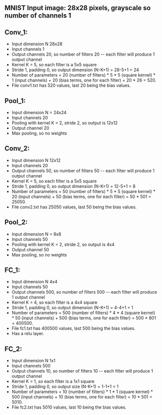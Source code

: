 
## MNIST Input image: 28x28 pixels, grayscale so number of channels 1
## Conv_1:
  - Input dimension N 28x28
  - Input channels 1
  - Output channels 20, so number of filters 20 -- each filter will produce 1 output channel
  - Kernel K = 5, so each filter is a 5x5 square
  - Stride 1, padding 0, so output dimension (N-K+1) = 28-5+1 = 24
  - Number of parameters = 20 (number of filters) \* 5 \* 5 (square kernel) \* 1 (input channels) + 20 (bias terms, one for each filter) = 20 \* 26 = 520.
  - File conv1.txt has 520 values, last 20 being the bias values.

## Pool_1:
  - Input dimension N = 24x24
  - Input channels 20
  - Pooling with kernel K = 2, stride 2, so output is 12x12
  - Output channel 20
  - Max pooling, so no weights

## Conv_2:
  - Input dimension N 12x12
  - Input channels 20
  - Output channels 50, so number of filters 50 -- each filter will produce 1 output channel
  - Kernel K = 5, so each filter is a 5x5 square
  - Stride 1, padding 0, so output dimension (N-K+1) = 12-5+1 = 8
  - Number of parameters = 50 (number of filters) \* 5 \* 5 (square kernel) \* 20 (input channels) + 50 (bias terms, one for each filter) = 50 \* 501 = 25050.
  - File conv2.txt has 25050 values, last 50 being the bias values.

## Pool_2:
  - Input dimension N = 8x8
  - Input channels 50
  - Pooling with kernel K = 2, stride 2, so output is 4x4
  - Output channel 50
  - Max pooling, so no weights

## FC_1:
  - Input dimension N 4x4
  - Input channels 50
  - Output channels 500, so number of filters 500 -- each filter will produce 1 output channel
  - Kernel K = 4, so each filter is a 4x4 square
  - Stride 1, padding 0, so output dimension (N-K+1) = 4-4+1 = 1
  - Number of parameters = 500 (number of filters) \* 4 \* 4 (square kernel) \* 50 (input channels) + 500 (bias terms, one for each filter) = 500 \* 801 = 400500.
  - File fc1.txt has 400500 values, last 500 being the bias values.
  - Has a relu layer.

## FC_2:
  - Input dimension N 1x1
  - Input channels 500
  - Output channels 10, so number of filters 10 -- each filter will produce 1 output channel
  - Kernel K = 1, so each filter is a 1x1 square
  - Stride 1, padding 0, so output size (N-K+1) = 1-1+1 = 1
  - Number of parameters = 10 (number of filters) \* 1 \* 1 (square kernel) \* 500 (input channels) + 10 (bias terms, one for each filter) = 10 \* 501 = 5010.
  - File fc2.txt has 5010 values, last 10 being the bias values.
